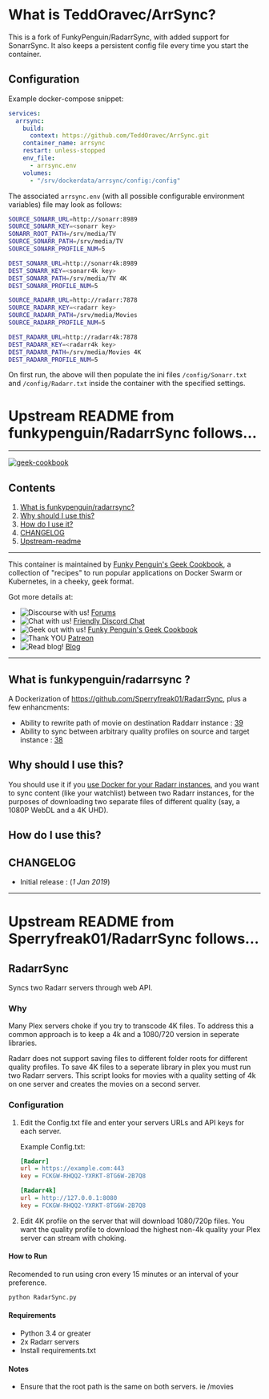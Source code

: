 # What is TeddOravec/ArrSync?

This is a fork of FunkyPenguin/RadarrSync, with added support for SonarrSync. It also keeps a persistent config file every time you start the container.

## Configuration

Example docker-compose snippet:

```yaml
services:
  arrsync:
    build:
      context: https://github.com/TeddOravec/ArrSync.git
    container_name: arrsync
    restart: unless-stopped
    env_file:
      - arrsync.env
    volumes:
      - "/srv/dockerdata/arrsync/config:/config"
```

The associated `arrsync.env` (with all possible configurable environment variables) file may look as follows:

```bash
SOURCE_SONARR_URL=http://sonarr:8989
SOURCE_SONARR_KEY=<sonarr key>
SONARR_ROOT_PATH=/srv/media/TV
SOURCE_SONARR_PATH=/srv/media/TV
SOURCE_SONARR_PROFILE_NUM=5

DEST_SONARR_URL=http://sonarr4k:8989
DEST_SONARR_KEY=<sonarr4k key>
DEST_SONARR_PATH=/srv/media/TV 4K
DEST_SONARR_PROFILE_NUM=5

SOURCE_RADARR_URL=http://radarr:7878
SOURCE_RADARR_KEY=<radarr key>
SOURCE_RADARR_PATH=/srv/media/Movies
SOURCE_RADARR_PROFILE_NUM=5

DEST_RADARR_URL=http://radarr4k:7878
DEST_RADARR_KEY=<radarr4k key>
DEST_RADARR_PATH=/srv/media/Movies 4K
DEST_RADARR_PROFILE_NUM=5
```

On first run, the above will then populate the ini files `/config/Sonarr.txt` and `/config/Radarr.txt` inside the container with the specified settings.

# Upstream README from funkypenguin/RadarrSync follows...

---

[cookbookurl]: https://geek-cookbook.funkypenguin.co.nz
[kitchenurl]: https://discourse.kitchen.funkypenguin.co.nz
[discordurl]: http://chat.funkypenguin.co.nz
[patreonurl]: https://patreon.com/funkypenguin
[blogurl]: https://www.funkypenguin.co.nz
[hub]: https://hub.docker.com/r/funkypenguin/alertmanager-discord/

[![geek-cookbook](https://raw.githubusercontent.com/funkypenguin/www.funkypenguin.co.nz/master/images/geek-kitchen-banner.png)][cookbookurl]

## Contents

1. [What is funkypenguin/radarrsync?](#what-is-funkypenguin-radarrsync)
2. [Why should I use this?](#why-should-i-use-this)
3. [How do I use it?](#how-do-i-use-this)
4. [CHANGELOG](#changelog)
5. [Upstream-readme](#Upstream-README)

---

This container is maintained by [Funky Penguin's Geek Cookbook][cookbookurl], a collection of "recipes" to run popular applications
on Docker Swarm or Kubernetes, in a cheeky, geek format.

Got more details at:
* ![Discourse with us!](https://img.shields.io/discourse/https/discourse.geek-kitchen.funkypenguin.co.nz/topics.svg) [Forums][kitchenurl]
* ![Chat with us!](https://img.shields.io/discord/396055506072109067.svg) [Friendly Discord Chat][discordurl]
* ![Geek out with us!](https://img.shields.io/badge/recipies-35+-brightgreen.svg) [Funky Penguin's Geek Cookbook][cookbookurl]
* ![Thank YOU](https://img.shields.io/badge/thank-you-brightgreen.svg) [Patreon][patreonurl]
* ![Read blog!](https://img.shields.io/badge/read-blog-brightgreen.svg) [Blog][blogurl]

---

## What is funkypenguin/radarrsync ?

A Dockerization of https://github.com/Sperryfreak01/RadarrSync, plus a few enhancments:

* Ability to rewrite path of movie on destination Raddarr instance : [39](https://github.com/Sperryfreak01/RadarrSync/pull/39)
* Ability to sync between arbitrary quality profiles on source and target instance : [38](https://github.com/Sperryfreak01/RadarrSync/pull/38)

## Why should I use this?

You should use it if you [use Docker for your Radarr instances](https://geek-cookbook.funkypenguin.co.nz/recipes/autopirate/), and you want to sync content (like your watchlist) between two Radarr instances, for the purposes of downloading
two separate files of different quality (say, a 1080P WebDL and a 4K UHD).

## How do I use this?

## CHANGELOG

* Initial release : (_1 Jan 2019_)

---


# Upstream README from Sperryfreak01/RadarrSync follows...

## RadarrSync
Syncs two Radarr servers through web API.  

### Why
Many Plex servers choke if you try to transcode 4K files. To address this a common approach is to keep a 4k and a 1080/720 version in seperate libraries.

Radarr does not support saving files to different folder roots for different quality profiles.  To save 4K files to a seperate library in plex you must run two Radarr servers.  This script looks for movies with a quality setting of 4k on one server and creates the movies on a second server.  


### Configuration
 1. Edit the Config.txt file and enter your servers URLs and API keys for each server.  

    Example Config.txt:
    ```ini
    [Radarr]
    url = https://example.com:443
    key = FCKGW-RHQQ2-YXRKT-8TG6W-2B7Q8
    
    [Radarr4k]
    url = http://127.0.0.1:8080
    key = FCKGW-RHQQ2-YXRKT-8TG6W-2B7Q8
    ```
 2. Edit 4K profile on the server that will download 1080/720p files.  You want the quality profile to download the highest non-4k quality your Plex server can stream with choking. 


#### How to Run
Recomended to run using cron every 15 minutes or an interval of your preference.
```bash
python RadarSync.py
```


#### Requirements
 * Python 3.4 or greater
 * 2x Radarr servers
 * Install requirements.txt

#### Notes
 * Ensure that the root path is the same on both servers. ie /movies

 

